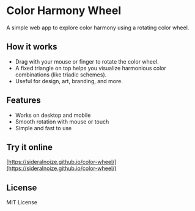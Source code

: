 # Color Harmony Wheel

A simple web app to explore color harmony using a rotating color wheel.

## How it works

- Drag with your mouse or finger to rotate the color wheel.
- A fixed triangle on top helps you visualize harmonious color combinations (like triadic schemes).
- Useful for design, art, branding, and more.

## Features

- Works on desktop and mobile
- Smooth rotation with mouse or touch
- Simple and fast to use

## Try it online

[https://sideralnoize.github.io/color-wheel/](https://sideralnoize.github.io/color-wheel/)

## License

MIT License
